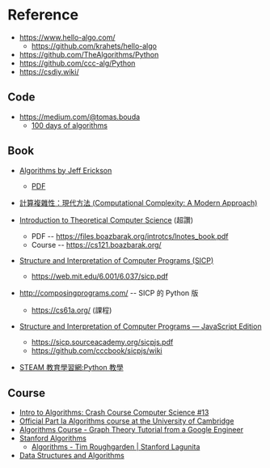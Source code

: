 # Reference

* https://www.hello-algo.com/
    * https://github.com/krahets/hello-algo
* https://github.com/TheAlgorithms/Python
* https://github.com/ccc-alg/Python
* https://csdiy.wiki/

## Code

* https://medium.com/@tomas.bouda
    * [100 days of algorithms](https://github.com/coells/100days)

## Book

* [Algorithms by Jeff Erickson](https://jeffe.cs.illinois.edu/teaching/algorithms/)
    * [PDF](https://jeffe.cs.illinois.edu/teaching/algorithms/book/Algorithms-JeffE.pdf)

* [計算複雜性：現代方法 (Computational Complexity: A Modern Approach) ](https://www.tenlong.com.tw/products/9787111518990)

* [Introduction to Theoretical Computer Science](https://introtcs.org/public/) (超讚)
    * PDF -- https://files.boazbarak.org/introtcs/lnotes_book.pdf
    * Course -- https://cs121.boazbarak.org/

* [Structure and Interpretation of Computer Programs (SICP)](https://en.wikipedia.org/wiki/Structure_and_Interpretation_of_Computer_Programs)
    * https://web.mit.edu/6.001/6.037/sicp.pdf
* http://composingprograms.com/ -- SICP 的 Python 版
    * https://cs61a.org/ (課程)
* [Structure and Interpretation of Computer Programs — JavaScript Edition](https://sourceacademy.org/sicpjs/)
    * https://sicp.sourceacademy.org/sicpjs.pdf
    * https://github.com/cccbook/sicpjs/wiki

* [STEAM 教育學習網:Python 教學](https://steam.oxxostudio.tw/category/python/index.html)

## Course

* [Intro to Algorithms: Crash Course Computer Science #13](https://www.youtube.com/watch?v=rL8X2mlNHPM)
* [Official Part Ia Algorithms course at the University of Cambridge](https://www.youtube.com/playlist?list=PLbyW0t9gkXg0NtX6IYCwQjxDD8yvcS1pX)
* [Algorithms Course - Graph Theory Tutorial from a Google Engineer](https://www.youtube.com/watch?v=09_LlHjoEiY)
* [Stanford Algorithms](https://www.youtube.com/channel/UCH4s4ek5zqNvct5oy9_jd_g)
    * [Algorithms - Tim Roughgarden | Stanford Lagunita](https://www.youtube.com/playlist?list=PLEAYkSg4uSQ37A6_NrUnTHEKp6EkAxTMa)
* [Data Structures and Algorithms](https://www.youtube.com/playlist?list=PLBZBJbE_rGRV8D7XZ08LK6z-4zPoWzu5H)
